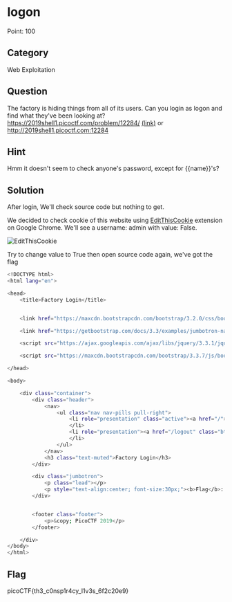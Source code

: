 # logon

Point: 100 

## Category

Web Exploitation

## Question

The factory is hiding things from all of its users. Can you login as logon and find what they've been looking at? https://2019shell1.picoctf.com/problem/12284/ [(link)](https://2019shell1.picoctf.com/problem/12284/) or http://2019shell1.picoctf.com:12284

## Hint

Hmm it doesn't seem to check anyone's password, except for {{name}}'s?

## Solution

After login, We'll check source code but nothing to get. 

We decided to check cookie of this website using [EditThisCookie](https://chrome.google.com/webstore/detail/editthiscookie/fngmhnnpilhplaeedifhccceomclgfbg?hl=en-US) extension on Google Chrome. We'll see a username: admin with value: False. 

![EditThisCookie](https://github.com/m14ghost/PicoCTF-2019-Writeup/blob/master/Web%20Exploitation/Editthiscookie.png)

Try to change value to True then open source code again, we've got the flag

```bash
<!DOCTYPE html>
<html lang="en">

<head>
    <title>Factory Login</title>


    <link href="https://maxcdn.bootstrapcdn.com/bootstrap/3.2.0/css/bootstrap.min.css" rel="stylesheet">

    <link href="https://getbootstrap.com/docs/3.3/examples/jumbotron-narrow/jumbotron-narrow.css" rel="stylesheet">

    <script src="https://ajax.googleapis.com/ajax/libs/jquery/3.3.1/jquery.min.js"></script>

    <script src="https://maxcdn.bootstrapcdn.com/bootstrap/3.3.7/js/bootstrap.min.js"></script>

</head>

<body>

    <div class="container">
        <div class="header">
            <nav>
                <ul class="nav nav-pills pull-right">
                    <li role="presentation" class="active"><a href="/">Home</a>
                    </li>
                    <li role="presentation"><a href="/logout" class="btn btn-link pull-right">Sign Out</a>
                    </li>
                </ul>
            </nav>
            <h3 class="text-muted">Factory Login</h3>
        </div>

        <div class="jumbotron">
            <p class="lead"></p>
            <p style="text-align:center; font-size:30px;"><b>Flag</b>: <code>picoCTF{th3_c0nsp1r4cy_l1v3s_6f2c20e9}</code></p>
        </div>


        <footer class="footer">
            <p>&copy; PicoCTF 2019</p>
        </footer>

    </div>
</body>
</html>
```

## Flag

picoCTF{th3_c0nsp1r4cy_l1v3s_6f2c20e9}
